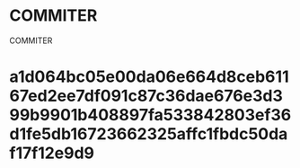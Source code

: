 # COMMITER
COMMITER






# a1d064bc05e00da06e664d8ceb61167ed2ee7df091c87c36dae676e3d399b9901b408897fa533842803ef36d1fe5db16723662325affc1fbdc50daf17f12e9d9

